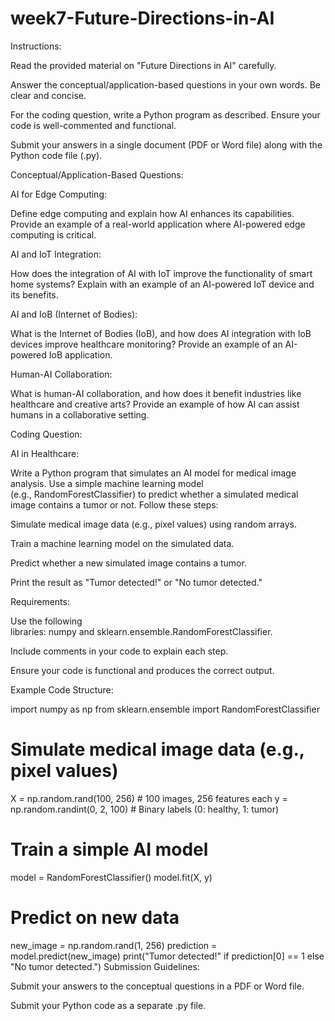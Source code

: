 # week7-Future-Directions-in-AI

Instructions:

Read the provided material on "Future Directions in AI" carefully.

Answer the conceptual/application-based questions in your own words. Be clear and concise.

For the coding question, write a Python program as described. Ensure your code is well-commented and functional.

Submit your answers in a single document (PDF or Word file) along with the Python code file (.py).

Conceptual/Application-Based Questions:

AI for Edge Computing:

Define edge computing and explain how AI enhances its capabilities. Provide an example of a real-world application where AI-powered edge computing is critical.

AI and IoT Integration:

How does the integration of AI with IoT improve the functionality of smart home systems? Explain with an example of an AI-powered IoT device and its benefits.

AI and IoB (Internet of Bodies):

What is the Internet of Bodies (IoB), and how does AI integration with IoB devices improve healthcare monitoring? Provide an example of an AI-powered IoB application.

Human-AI Collaboration:

What is human-AI collaboration, and how does it benefit industries like healthcare and creative arts? Provide an example of how AI can assist humans in a collaborative setting.

Coding Question:

AI in Healthcare:

Write a Python program that simulates an AI model for medical image analysis. Use a simple machine learning model (e.g., RandomForestClassifier) to predict whether a simulated medical image contains a tumor or not. Follow these steps:

Simulate medical image data (e.g., pixel values) using random arrays.

Train a machine learning model on the simulated data.

Predict whether a new simulated image contains a tumor.

Print the result as "Tumor detected!" or "No tumor detected."

Requirements:

Use the following libraries: numpy and sklearn.ensemble.RandomForestClassifier.

Include comments in your code to explain each step.

Ensure your code is functional and produces the correct output.

Example Code Structure:


import numpy as np
from sklearn.ensemble import RandomForestClassifier

# Simulate medical image data (e.g., pixel values)
X = np.random.rand(100, 256)  # 100 images, 256 features each
y = np.random.randint(0, 2, 100)  # Binary labels (0: healthy, 1: tumor)

# Train a simple AI model
model = RandomForestClassifier()
model.fit(X, y)

# Predict on new data
new_image = np.random.rand(1, 256)
prediction = model.predict(new_image)
print("Tumor detected!" if prediction[0] == 1 else "No tumor detected.")
Submission Guidelines:

Submit your answers to the conceptual questions in a PDF or Word file.

Submit your Python code as a separate .py file.
